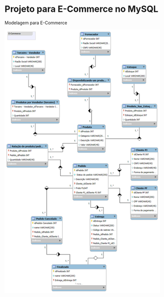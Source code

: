 # Projeto para E-Commerce no MySQL
Modelagem para E-Commerce

![Image Alt](https://github.com/CamposCamila/Desafio-SQL/blob/4f0b72e8bfe9a30148e59f40dd3acfdab4cdc8c9/Projeto%20de%20E-Commerce%20no%20MySQL%20Refinado.png)
